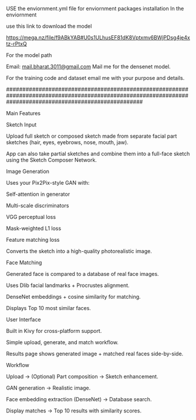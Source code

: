 USE the enviornment.yml file for enviornment packages installation In the enviornment

use this link to download the model 

https://mega.nz/file/f9ABkYAB#U0s1ULhusEF81dK8Vptxmv6BWjPDsg4je4xtz-rPtxQ

For the model path

Email: mail.bharat.3011@gmail.com
Mail me for the densenet model.

For the training code and dataset email me with your purpose and details.


##########################################################################################################################################################

Main Features

Sketch Input

Upload full sketch or composed sketch made from separate facial part sketches (hair, eyes, eyebrows, nose, mouth, jaw).

App can also take partial sketches and combine them into a full-face sketch using the Sketch Composer Network.

Image Generation

Uses your Pix2Pix-style GAN with:

Self-attention in generator

Multi-scale discriminators

VGG perceptual loss

Mask-weighted L1 loss

Feature matching loss

Converts the sketch into a high-quality photorealistic image.

Face Matching

Generated face is compared to a database of real face images.

Uses Dlib facial landmarks + Procrustes alignment.

DenseNet embeddings + cosine similarity for matching.

Displays Top 10 most similar faces.

User Interface

Built in Kivy for cross-platform support.

Simple upload, generate, and match workflow.

Results page shows generated image + matched real faces side-by-side.

Workflow

Upload → (Optional) Part composition → Sketch enhancement.

GAN generation → Realistic image.

Face embedding extraction (DenseNet) → Database search.

Display matches → Top 10 results with similarity scores.
